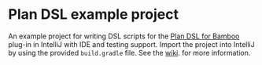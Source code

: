 # Plan DSL example project

An example project for writing DSL scripts for the 
[Plan DSL for Bamboo](https://github.com/mibexsoftware/bamboo-plan-dsl-plugin/) plug-in in IntelliJ with IDE and 
testing support. Import the project into IntelliJ by using the provided `build.gradle` file. See the 
[wiki](https://github.com/mibexsoftware/bamboo-plan-dsl-plugin/wiki). for more information.
